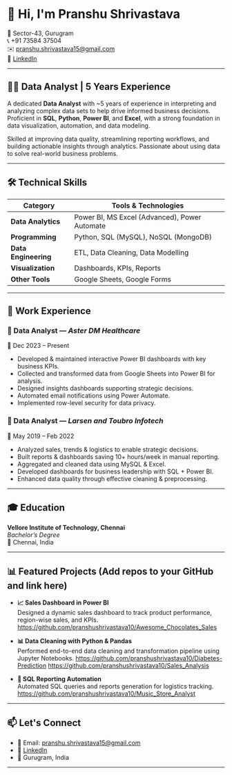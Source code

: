 # 👋 Hi, I'm Pranshu Shrivastava

📍 Sector-43, Gurugram  
📞 +91 73584 37504  
✉️ pranshu.shrivastava15@gmail.com  
🔗 [LinkedIn](https://www.linkedin.com/in/pranshu-shrivastava15)

---

## 🧑‍💼 Data Analyst | 5 Years Experience

A dedicated **Data Analyst** with ~5 years of experience in interpreting and analyzing complex data sets to help drive informed business decisions. Proficient in **SQL**, **Python**, **Power BI**, and **Excel**, with a strong foundation in data visualization, automation, and data modeling.

Skilled at improving data quality, streamlining reporting workflows, and building actionable insights through analytics. Passionate about using data to solve real-world business problems.

---

## 🛠️ Technical Skills

| Category            | Tools & Technologies                                |
|---------------------|-----------------------------------------------------|
| **Data Analytics**   | Power BI, MS Excel (Advanced), Power Automate       |
| **Programming**      | Python, SQL (MySQL), NoSQL (MongoDB)                |
| **Data Engineering** | ETL, Data Cleaning, Data Modelling                  |
| **Visualization**    | Dashboards, KPIs, Reports                           |
| **Other Tools**      | Google Sheets, Google Forms                         |

---

## 💼 Work Experience

### 🔹 Data Analyst — *Aster DM Healthcare*  
📅 Dec 2023 – Present  
- Developed & maintained interactive Power BI dashboards with key business KPIs.  
- Collected and transformed data from Google Sheets into Power BI for analysis.  
- Designed insights dashboards supporting strategic decisions.  
- Automated email notifications using Power Automate.  
- Implemented row-level security for data privacy.

### 🔹 Data Analyst — *Larsen and Toubro Infotech*  
📅 May 2019 – Feb 2022  
- Analyzed sales, trends & logistics to enable strategic decisions.  
- Built reports & dashboards saving 10+ hours/week in manual reporting.  
- Aggregated and cleaned data using MySQL & Excel.  
- Developed dashboards for business leadership with SQL + Power BI.  
- Enhanced data quality through effective cleaning & preprocessing.

---

## 🎓 Education

**Vellore Institute of Technology, Chennai**  
*Bachelor’s Degree*  
📍 Chennai, India

---

## 📊 Featured Projects (Add repos to your GitHub and link here)

- **📈 Sales Dashboard in Power BI**  
  Designed a dynamic sales dashboard to track product performance, region-wise sales, and KPIs.
  https://github.com/pranshushrivastava10/Awesome_Chocolates_Sales

- **📊 Data Cleaning with Python & Pandas**  
  Performed end-to-end data cleaning and transformation pipeline using Jupyter Notebooks.
   https://github.com/pranshushrivastava10/Diabetes-Prediction
   https://github.com/pranshushrivastava10/Sales_Analysis

- **📁 SQL Reporting Automation**  
  Automated SQL queries and reports generation for logistics tracking.
  https://github.com/pranshushrivastava10/Music_Store_Analyst

---

## 📫 Let's Connect

- 📧 Email: pranshu.shrivastava15@gmail.com  
- 💼 [LinkedIn](https://www.linkedin.com/in/pranshu-shrivastava15)  
- 📍 Gurugram, India

---
